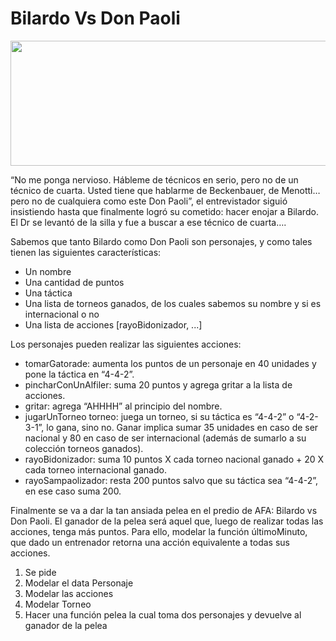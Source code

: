 # Bilardo Vs Don Paoli

<img src="https://image.ibb.co/gzQ1KH/horizontal.png" width="1000" height="200" />

“No me ponga nervioso. Hábleme de técnicos en serio, pero no de un técnico de cuarta. Usted tiene que hablarme de Beckenbauer, de Menotti… pero no de cualquiera como este  Don Paoli”, el entrevistador siguió insistiendo hasta que finalmente logró su cometido: hacer enojar a Bilardo. El Dr se levantó de la silla y fue a buscar a ese técnico de cuarta….

Sabemos que tanto Bilardo como Don Paoli son personajes, y como tales tienen las siguientes características:

- Un nombre    
- Una cantidad de puntos
- Una táctica
- Una lista de torneos ganados, de los cuales sabemos su nombre y si es internacional o no
- Una lista de acciones [rayoBidonizador, ...]

Los personajes pueden realizar las siguientes acciones:

- tomarGatorade: aumenta los puntos de un personaje en 40 unidades y pone la táctica en “4-4-2”.
- pincharConUnAlfiler: suma 20 puntos y agrega gritar a la lista de acciones.
- gritar: agrega “AHHHH” al principio del nombre.
- jugarUnTorneo torneo: juega un torneo, si su táctica es “4-4-2” o “4-2-3-1”, lo gana, sino no. Ganar implica sumar 35 unidades en caso de ser nacional y 80 en caso de ser internacional (además de sumarlo a su colección torneos ganados).
- rayoBidonizador: suma 10 puntos X cada torneo nacional ganado + 20 X cada torneo internacional ganado.
- rayoSampaolizador: resta 200 puntos salvo que su táctica sea “4-4-2”, en ese caso suma 200.

Finalmente se va a dar la tan ansiada pelea en el predio de AFA: Bilardo vs Don Paoli. El ganador de la pelea será aquel que, luego de realizar todas las acciones, tenga más puntos. Para ello, modelar la función últimoMinuto, que dado un entrenador retorna una acción equivalente a todas sus acciones. 

1. Se pide
2. Modelar el data Personaje
3. Modelar las acciones
4. Modelar Torneo
5. Hacer una función pelea la cual toma dos personajes y devuelve al ganador de la pelea

